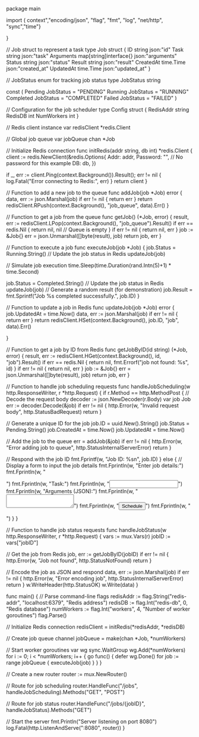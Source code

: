 package main

import ( context","encoding/json", "flag", "fmt", "log", "net/http", "sync","time"}

}

// Job struct to represent a task
type Job struct {
 ID        string    json:"id"
 Task      string    json:"task"
 Arguments map[string]interface{} json:"arguments"
 Status    string    json:"status"
 Result    string    json:"result"
 CreatedAt time.Time json:"created_at"
 UpdatedAt time.Time json:"updated_at"
}

// JobStatus enum for tracking job status
type JobStatus string

const (
 Pending  JobStatus = "PENDING"
 Running  JobStatus = "RUNNING"
 Completed JobStatus = "COMPLETED"
 Failed   JobStatus = "FAILED"
)

// Configuration for the job scheduler
type Config struct {
 RedisAddr  string
 RedisDB    int
 NumWorkers int
}

// Redis client instance
var redisClient *redis.Client

// Global job queue
var jobQueue chan *Job

// Initialize Redis connection
func initRedis(addr string, db int) *redis.Client {
 client := redis.NewClient(&redis.Options{
  Addr:     addr,
  Password: "", // No password for this example
  DB:       db,
 })

 if _, err := client.Ping(context.Background()).Result(); err != nil {
  log.Fatal("Error connecting to Redis:", err)
 }
 return client
}

// Function to add a new job to the queue
func addJob(job *Job) error {
 data, err := json.Marshal(job)
 if err != nil {
  return err
 }
 return redisClient.RPush(context.Background(), "job_queue", data).Err()
}

// Function to get a job from the queue
func getJob() (*Job, error) {
 result, err := redisClient.LPop(context.Background(), "job_queue").Result()
 if err == redis.Nil {
  return nil, nil // Queue is empty
 }
 if err != nil {
  return nil, err
 }
 job := &Job{}
 err = json.Unmarshal([]byte(result), job)
 return job, err
}

// Function to execute a job
func executeJob(job *Job) {
 job.Status = Running.String()
 // Update the job status in Redis
 updateJob(job)

 // Simulate job execution
 time.Sleep(time.Duration(rand.Intn(5)+1) * time.Second)

 job.Status = Completed.String()
 // Update the job status in Redis
 updateJob(job)
 // Generate a random result (for demonstration)
 job.Result = fmt.Sprintf("Job %s completed successfully.", job.ID)
}

// Function to update a job in Redis
func updateJob(job *Job) error {
 job.UpdatedAt = time.Now()
 data, err := json.Marshal(job)
 if err != nil {
  return err
 }
 return redisClient.HSet(context.Background(), job.ID, "job", data).Err()



}

// Function to get a job by ID from Redis
func getJobByID(id string) (*Job, error) {
 result, err := redisClient.HGet(context.Background(), id, "job").Result()
 if err == redis.Nil {
  return nil, fmt.Errorf("job not found: %s", id)
 }
 if err != nil {
  return nil, err
 }
 job := &Job{}
 err = json.Unmarshal([]byte(result), job)
 return job, err
}

// Function to handle job scheduling requests
func handleJobScheduling(w http.ResponseWriter, r *http.Request) {
 if r.Method == http.MethodPost {
  // Decode the request body
  decoder := json.NewDecoder(r.Body)
  var job Job
  err := decoder.Decode(&job)
  if err != nil {
   http.Error(w, "Invalid request body", http.StatusBadRequest)
   return
  }

  // Generate a unique ID for the job
  job.ID = uuid.New().String()
  job.Status = Pending.String()
  job.CreatedAt = time.Now()
  job.UpdatedAt = time.Now()

  // Add the job to the queue
  err = addJob(&job)
  if err != nil {
   http.Error(w, "Error adding job to queue", http.StatusInternalServerError)
   return
  }

  // Respond with the job ID
  fmt.Fprintf(w, "Job ID: %sn", job.ID)
 } else {
  // Display a form to input the job details
  fmt.Fprintln(w, "Enter job details:")
  fmt.Fprintln(w, "<form method='POST' action='/jobs'>")
  fmt.Fprintln(w, "<label for='task'>Task:</label>")
  fmt.Fprintln(w, "<input type='text' id='task' name='task' required />")
  fmt.Fprintln(w, "<label for='arguments'>Arguments (JSON):</label>")
  fmt.Fprintln(w, "<textarea id='arguments' name='arguments'></textarea>")
  fmt.Fprintln(w, "<input type='submit' value='Schedule' />")
  fmt.Fprintln(w, "</form>")
 }
}

// Function to handle job status requests
func handleJobStatus(w http.ResponseWriter, r *http.Request) {
 vars := mux.Vars(r)
 jobID := vars["jobID"]

 // Get the job from Redis
 job, err := getJobByID(jobID)
 if err != nil {
  http.Error(w, "Job not found", http.StatusNotFound)
  return
 }

 // Encode the job as JSON and respond
 data, err := json.Marshal(job)
 if err != nil {
  http.Error(w, "Error encoding job", http.StatusInternalServerError)
  return
 }
 w.WriteHeader(http.StatusOK)
 w.Write(data)
}

func main() {
 // Parse command-line flags
 redisAddr := flag.String("redis-addr", "localhost:6379", "Redis address")
 redisDB := flag.Int("redis-db", 0, "Redis database")
 numWorkers := flag.Int("workers", 4, "Number of worker goroutines")
 flag.Parse()

 // Initialize Redis connection
 redisClient = initRedis(*redisAddr, *redisDB)

 // Create job queue channel
 jobQueue = make(chan *Job, *numWorkers)

 // Start worker goroutines
 var wg sync.WaitGroup
 wg.Add(*numWorkers)
 for i := 0; i < *numWorkers; i++ {
  go func() {
   defer wg.Done()
   for job := range jobQueue {
    executeJob(job)
   }
  }
 }

 // Create a new router
 router := mux.NewRouter()

 // Route for job scheduling
 router.HandleFunc("/jobs", handleJobScheduling).Methods("GET", "POST")

 // Route for job status
 router.HandleFunc("/jobs/{jobID}", handleJobStatus).Methods("GET")

 // Start the server
 fmt.Println("Server listening on port 8080")
 log.Fatal(http.ListenAndServe(":8080", router))
}
